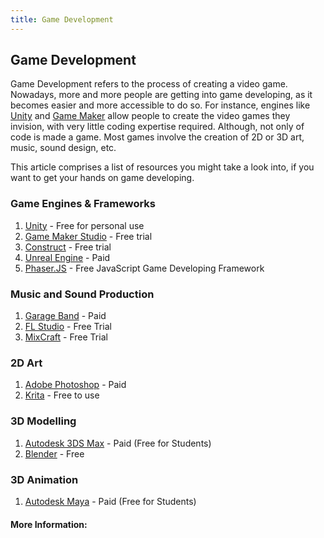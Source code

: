 ```yaml
---
title: Game Development
---
```

## Game Development

Game Development refers to the process of creating a video game. Nowadays, more and more people are getting into game developing, as it becomes easier and more accessible to do so. 
For instance, engines like <a href="https://unity3d.com/pt">Unity</a> and <a href="https://www.yoyogames.com/gamemaker">Game Maker</a> allow people to create the video games they invision, with very little coding expertise required. Although, not only of code is made a game. Most games involve the creation of 2D or 3D art, music, sound design, etc. 

This article comprises a list of resources you might take a look into, if you want to get your hands on game developing.

### Game Engines & Frameworks
1. <a href="https://unity3d.com/pt">Unity</a> - Free for personal use
2. <a href="https://www.yoyogames.com/gamemaker">Game Maker Studio</a> - Free trial
3. <a href="https://www.scirra.com">Construct</a> - Free trial
4. <a href="https://www.unrealengine.com/en-US/blog">Unreal Engine</a> - Paid
5. <a href="https://phaser.io">Phaser.JS</a> - Free JavaScript Game Developing Framework

### Music and Sound Production
1. <a href="https://www.apple.com/pt/mac/garageband/">Garage Band</a> - Paid
2. <a href="https://www.image-line.com/downloads/flstudiodownload.html">FL Studio</a> - Free Trial
3. <a href="https://www.acoustica.com/mixcraft/download.php">MixCraft</a> - Free Trial

### 2D Art
1. <a href="https://www.adobe.com/pt/products/photoshop.html">Adobe Photoshop</a> - Paid
2. <a href="https://krita.org/en/">Krita</a> - Free to use

### 3D Modelling
1. <a href="https://www.autodesk.com/products/3ds-max/overview">Autodesk 3DS Max</a> - Paid (Free for Students)
3. <a href="https://www.blender.org">Blender</a> - Free

### 3D Animation
1. <a href="https://www.autodesk.com/products/maya/overview">Autodesk Maya</a> - Paid (Free for Students)

#### More Information:
<!-- Please add any articles you think might be helpful to read before writing the article -->


